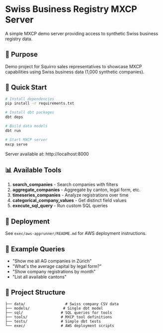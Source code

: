 # Swiss Business Registry MXCP Server

A simple MXCP demo server providing access to synthetic Swiss business registry data.

## 🎯 Purpose

Demo project for Squirro sales representatives to showcase MXCP capabilities using Swiss business data (1,000 synthetic companies).

## 🚀 Quick Start

```bash
# Install dependencies
pip install -r requirements.txt

# Install dbt packages
dbt deps

# Build data models
dbt run

# Start MXCP server
mxcp serve
```

Server available at: http://localhost:8000

## 📊 Available Tools

1. **search_companies** - Search companies with filters
2. **aggregate_companies** - Aggregate by canton, legal form, etc.
3. **timeseries_companies** - Analyze registrations over time
4. **categorical_company_values** - Get distinct field values
5. **execute_sql_query** - Run custom SQL queries

## 🚀 Deployment

See `exec/aws-apprunner/README.md` for AWS deployment instructions.

## 📝 Example Queries

- "Show me all AG companies in Zürich"
- "What's the average capital by legal form?"
- "Show company registrations by month"
- "List all available cantons"

## 📁 Project Structure

```
├── data/                  # Swiss company CSV data
├── models/               # Single dbt model
├── sql/                 # SQL queries for tools
├── tools/               # MXCP tool definitions
├── tests/               # Simple dbt tests
└── exec/                # AWS deployment scripts
```